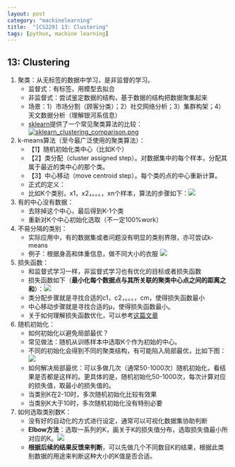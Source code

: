 ```yaml
---
layout: post
category: "machinelearning"
title:  "[CS229] 13: Clustering"
tags: [python, machine learning]
---
```


## 13: Clustering

1. 聚类：从无标签的数据中学习，是非监督的学习。
   - 监督式：有标签，用模型去拟合
   - 非监督式：尝试鉴定数据的结构，基于数据的结构把数据聚集起来
   - 场景：1）市场分割（顾客分类）；2）社交网络分析；3）集群构架；4）天文数据分析（理解银河系信息）
   - [sklearn](https://sklearn.apachecn.org/#/docs/22?id=k-means)提供了一个常见聚类算法的比较：[![sklearn_clustering_comparison.png](https://i.loli.net/2019/07/11/5d26d407e017395009.png)](https://i.loli.net/2019/07/11/5d26d407e017395009.png)
2. k-means算法（至今最广泛使用的聚类算法）：
   - 【1】随机初始化类中心（比如K个）
   - 【2】类分配（cluster assigned step）。对数据集中的每个样本，分配其属于最近的类中心的那个类。
   - 【3】中心移动（move centroid step）。每个类的点的中心重新计算。
   - 正式的定义：
   - 比如K个类别，x1，x2，。。。，xn个样本，算法的步骤如下：![](http://www.holehouse.org/mlclass/13_Clustering_files/Image%20[3].png)
3. 有的中心没有数据：
   - 去除掉这个中心，最后得到K-1个类
   - 重新对K个中心初始化选取（不一定100%work）
4. 不易分隔的类别：
   - 实际应用中，有的数据集或者问题没有明显的类别界限，亦可尝试k-means
   - 例子：根据身高和体重信息，做不同大小的衣服 ![](http://www.holehouse.org/mlclass/13_Clustering_files/Image%20[6].png)
5. 损失函数：
   - 和监督式学习一样，非监督式学习也有优化的目标或者损失函数
   - 损失函数如下（**最小化每个数据点与其所关联的聚类中心点之间的距离之和**）：![](http://www.holehouse.org/mlclass/13_Clustering_files/Image%20[7].png)
   - 类分配步骤就是寻找合适的c1，c2，。。。，cm，使得损失函数最小
   - 中心移动步骤就是寻找合适的μ，使得损失函数最小。
   - 关于如何理解损失函数优化，可以参考[这篇文章](https://blog.csdn.net/VictoriaW/article/details/60141918)
6. 随机初始化：
   - 如何初始化以避免局部最优？
   - 常见做法：随机从训练样本中选取K个作为初始的中心。
   - 不同的初始化会得到不同的聚类结构，有可能陷入局部最优，比如下图：![](http://www.holehouse.org/mlclass/13_Clustering_files/Image%20[10].png)
   - 如何解决局部最优：可以多做几次（通常50-1000次）随机初始化，看结果是否都是这样的。更具体的是，随机初始化50-1000次，每次计算对应的损失值，取最小的损失值的。
   - 当类别K在2-10时，多次随机初始化比较有效果
   - 当类别K大于10时，多次随机初始化没有特别必要
7. 如何选取类别数K：
   - 没有好的自动化的方式进行设定，通常可以可视化数据集协助判断
   - **Elbow方法**：选取一系列的K，画关于K的损失值分布，选取损失值最小所对应的K。![](http://www.holehouse.org/mlclass/13_Clustering_files/Image%20[12].png)
   - **根据后续的结果反馈来判断**，可以先做几个不同数目K的结果，根据此类别数据的用途来判断这种大小的K值是否合适。